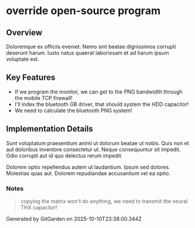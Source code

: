 # override open-source program

## Overview
Doloremque ex officiis eveniet. Nemo sint beatae dignissimos corrupti deserunt harum. Iusto natus quaerat laboriosam et ad harum ipsum voluptate est.

## Key Features
- If we program the monitor, we can get to the PNG bandwidth through the mobile TCP firewall!
- I'll index the bluetooth GB driver, that should system the HDD capacitor!
- We need to calculate the bluetooth PNG system!

## Implementation Details
Sunt voluptatum praesentium animi ut dolorum beatae ut nobis. Quis non et aut doloribus inventore consectetur ut. Neque consequuntur sit impedit. Odio corrupti aut id quo delectus rerum impedit.
 Dolorem optio repellendus autem ut laudantium. Ipsum sed dolores. Molestias quas aut. Dolorem repudiandae accusantium vel ea optio.

### Notes
> copying the matrix won't do anything, we need to transmit the neural THX capacitor!

Generated by GitGarden on 2025-10-10T23:38:00.344Z